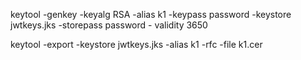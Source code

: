 keytool -genkey -keyalg RSA -alias k1 -keypass password  -keystore jwtkeys.jks -storepass password - validity 3650



keytool -export -keystore jwtkeys.jks -alias k1  -rfc  -file k1.cer